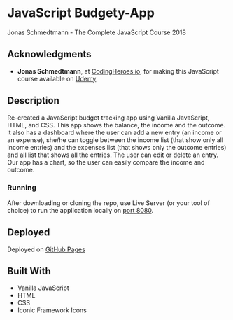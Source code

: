 # JavaScript Budgety-App
Jonas Schmedtmann - The Complete JavaScript Course 2018

## Acknowledgments
- **Jonas Schmedtmann**, at [CodingHeroes.io](http://codingheroes.io/index.html), for making this JavaScript course available on [Udemy](https://www.udemy.com/the-complete-javascript-course)

## Description
Re-created a JavaScript budget tracking app using Vanilla JavaScript, HTML, and CSS.
This app shows the balance, the income and the outcome. it also has a dashboard where the user can add a new entry (an income or an expense), she/he can toggle between the income list (that show only all income entries) and the expenses list (that shows only the outcome entries) and all list that shows all the entries. The user can edit or delete an entry. Our app has a chart, so the user can easily compare the income and outcome.

### Running
After downloading or cloning the repo, use Live Server (or your tool of choice) to run the application locally on [port 8080](http://127.0.0.1:8080/).

## Deployed

Deployed on [GitHub Pages](https://github.com/AzumaraJoseph/Budgety-App)

## Built With
- Vanilla JavaScript
- HTML
- CSS
- Iconic Framework Icons
